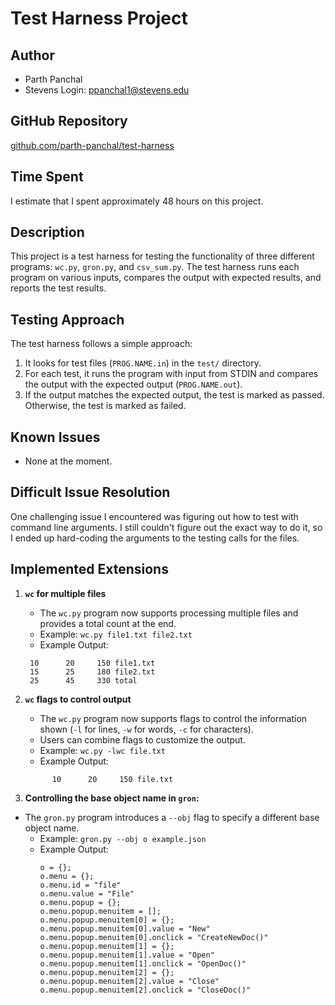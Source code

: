 # Test Harness Project

## Author

- Parth Panchal
- Stevens Login: [ppanchal1@stevens.edu](mailto:ppanchal1@stevens.edu)

## GitHub Repository

[github.com/parth-panchal/test-harness](https://github.com/parth-panchal/test-harness)

## Time Spent

I estimate that I spent approximately 48 hours on this project.

## Description

This project is a test harness for testing the functionality of three different programs: `wc.py`, `gron.py`, and `csv_sum.py`. The test harness runs each program on various inputs, compares the output with expected results, and reports the test results.

## Testing Approach

The test harness follows a simple approach:

1. It looks for test files (`PROG.NAME.in`) in the `test/` directory.
2. For each test, it runs the program with input from STDIN and compares the output with the expected output (`PROG.NAME.out`).
3. If the output matches the expected output, the test is marked as passed. Otherwise, the test is marked as failed.

## Known Issues

- None at the moment.

## Difficult Issue Resolution

One challenging issue I encountered was figuring out how to test with command line arguments. I still couldn't figure out the exact way to do it, so I ended up hard-coding the arguments to the testing calls for the files.

## Implemented Extensions

1. **`wc` for multiple files**

   - The `wc.py` program now supports processing multiple files and provides a total count at the end.
   - Example: `wc.py file1.txt file2.txt`
   - Example Output:

   ```
    10      20     150 file1.txt
    15      25     180 file2.txt
    25      45     330 total

   ```

2. **`wc` flags to control output**

   - The `wc.py` program now supports flags to control the information shown (`-l` for lines, `-w` for words, `-c` for characters).
   - Users can combine flags to customize the output.
   - Example: `wc.py -lwc file.txt`
   - Example Output:

   ```
         10      20     150 file.txt
   ```

3. **Controlling the base object name in `gron`:**

- The `gron.py` program introduces a `--obj` flag to specify a different base object name.
  - Example: `gron.py --obj o example.json`
  - Example Output:
    ```
    o = {};
    o.menu = {};
    o.menu.id = "file"
    o.menu.value = "File"
    o.menu.popup = {};
    o.menu.popup.menuitem = [];
    o.menu.popup.menuitem[0] = {};
    o.menu.popup.menuitem[0].value = "New"
    o.menu.popup.menuitem[0].onclick = "CreateNewDoc()"
    o.menu.popup.menuitem[1] = {};
    o.menu.popup.menuitem[1].value = "Open"
    o.menu.popup.menuitem[1].onclick = "OpenDoc()"
    o.menu.popup.menuitem[2] = {};
    o.menu.popup.menuitem[2].value = "Close"
    o.menu.popup.menuitem[2].onclick = "CloseDoc()"
    ```
